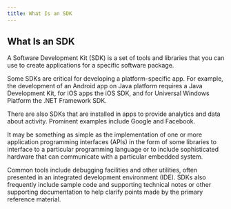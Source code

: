 ```yaml
---
title: What Is an SDK
---
```

## What Is an SDK

A Software Development Kit (SDK) is a set of tools and libraries that you can use to create applications for a specific software package. 

Some SDKs are critical for developing a platform-specific app. For example, the development of an Android app on Java platform requires a Java Development Kit, for iOS apps the iOS SDK, and for Universal Windows Platform the .NET Framework SDK. 

There are also SDKs that are installed in apps to provide analytics and data about activity. Prominent examples include Google and Facebook.

It may be something as simple as the implementation of one or more application programming interfaces (APIs) in the form of some libraries to interface to a particular programming language or to include sophisticated hardware that can communicate with a particular embedded system. 

Common tools include debugging facilities and other utilities, often presented in an integrated development environment (IDE). SDKs also frequently include sample code and supporting technical notes or other supporting documentation to help clarify points made by the primary reference material.

